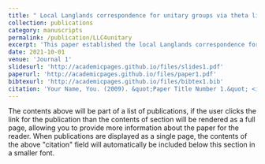 ```yaml
---
title: " Local Langlands correspondence for unitary groups via theta lifts"
collection: publications
category: manuscripts
permalink: /publication/LLC4unitary
excerpt: 'This paper established the local Langlands correspondence for non-quasi-split unitary groups by using the theta lifting. The result of this paper serves as a local input of the paper [Arthur's multiplicity formula for even orthogonal and unitary groups].'
date: 2021-10-01
venue: 'Journal 1'
slidesurl: 'http://academicpages.github.io/files/slides1.pdf'
paperurl: 'http://academicpages.github.io/files/paper1.pdf'
bibtexurl: 'http://academicpages.github.io/files/bibtex1.bib'
citation: 'Your Name, You. (2009). &quot;Paper Title Number 1.&quot; <i>Journal 1</i>. 1(1).'
---
```

The contents above will be part of a list of publications, if the user clicks the link for the publication than the contents of section will be rendered as a full page, allowing you to provide more information about the paper for the reader. When publications are displayed as a single page, the contents of the above "citation" field will automatically be included below this section in a smaller font.
